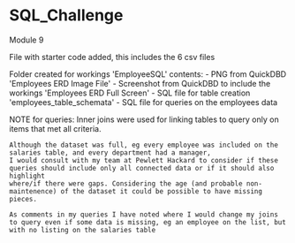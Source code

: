 # SQL_Challenge
Module 9

File with starter code added, this includes the 6 csv files

Folder created for workings 'EmployeeSQL'
contents:
     - PNG from QuickDBD 'Employees ERD Image File'
     - Screenshot from QuickDBD to include the workings 'Employees ERD Full Screen'
     - SQL file for table creation 'employees_table_schemata'
     - SQL file for queries on the employees data

NOTE for queries:
    Inner joins were used for linking tables to query only on items that met all criteria.

    Although the dataset was full, eg every employee was included on the salaries table, and every department had a manager,
    I would consult with my team at Pewlett Hackard to consider if these queries should include only all connected data or if it should also highlight
    where/if there were gaps. Considering the age (and probable non-maintenence) of the dataset it could be possible to have missing pieces.

    As comments in my queries I have noted where I would change my joins to query even if some data is missing, eg an employee on the list, but with no listing on the salaries table
